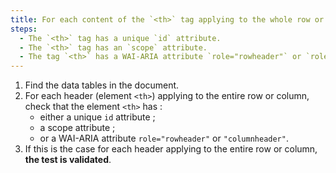 ```yaml
---
title: For each content of the `<th>` tag applying to the whole row or column, does the `<th>` tag respect one of these conditions (excluding special cases)?
steps:
  - The `<th>` tag has a unique `id` attribute.
  - The `<th>` tag has an `scope` attribute.
  - The tag `<th>` has a WAI-ARIA attribute `role="rowheader"` or `role="columnheader"`.
---
```


1. Find the data tables in the document.
2. For each header (element `<th>`) applying to the entire row or column, check that the element `<th>` has :
   - either a unique `id` attribute ;
   - a scope attribute ;
   - or a WAI-ARIA attribute `role="rowheader"` or `"columnheader"`.
3. If this is the case for each header applying to the entire row or column, **the test is validated**.
